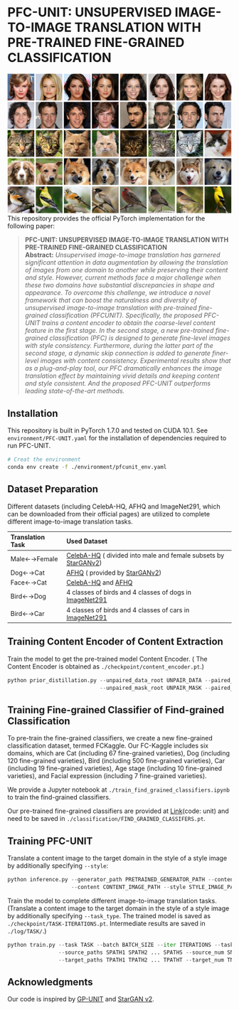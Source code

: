 # PFC-UNIT: UNSUPERVISED IMAGE-TO-IMAGE TRANSLATION WITH PRE-TRAINED FINE-GRAINED CLASSIFICATION

![p](github_page/code1.jpg)
This repository provides the official PyTorch implementation for the following paper:

> **PFC-UNIT: UNSUPERVISED IMAGE-TO-IMAGE TRANSLATION WITH PRE-TRAINED FINE-GRAINED CLASSIFICATION**<br>
> **Abstract:** *Unsupervised image-to-image translation has garnered significant
attention in data augmentation by allowing the translation
of images from one domain to another while preserving
their content and style. However, current methods face
a major challenge when these two domains have substantial
discrepancies in shape and appearance. To overcome this
challenge, we introduce a novel framework that can boost
the naturalness and diversity of unsupervised image-to-image
translation with pre-trained fine-grained classification (PFCUNIT).
Specifically, the proposed PFC-UNIT trains a content
encoder to obtain the coarse-level content feature in the first
stage. In the second stage, a new pre-trained fine-grained classification
(PFC) is designed to generate fine-level images with
style consistency. Furthermore, during the latter part of the
second stage, a dynamic skip connection is added to generate
finer-level images with content consistency. Experimental
results show that as a plug-and-play tool, our PFC dramatically
enhances the image translation effect by maintaining
vivid details and keeping content and style consistent. And
the proposed PFC-UNIT outperforms leading state-of-the-art
methods.*

## Installation
This repository is built in PyTorch 1.7.0 and tested on CUDA 10.1. See `environment/PFC-UNIT.yaml` for the installation of dependencies required to run PFC-UNIT.
```bash
# Creat the environment
conda env create -f ./environment/pfcunit_env.yaml
```

## Dataset Preparation

Different datasets (including CelebA-HQ, AFHQ and ImageNet291, which can be downloaded from their official pages) are utilized to complete different image-to-image translation tasks.

| Translation Task | Used Dataset                                                                                                                                                                                                                                                                           | 
|:-----------------|:---------------------------------------------------------------------------------------------------------------------------------------------------------------------------------------------------------------------------------------------------------------------------------------| 
| Male←→Female     | [CelebA-HQ](https://github.com/clovaai/stargan-v2#datasets-and-pre-trained-networks) ( divided into male and female subsets by [StarGANv2](https://github.com/clovaai/stargan-v2#datasets-and-pre-trained-networks))                                                                     |
| Dog←→Cat         | [AFHQ](https://github.com/clovaai/stargan-v2#datasets-and-pre-trained-networks) ( provided by [StarGANv2](https://github.com/clovaai/stargan-v2#datasets-and-pre-trained-networks))                                                                                                       |
| Face←→Cat        | [CelebA-HQ](https://github.com/switchablenorms/CelebAMask-HQ) and [AFHQ](https://github.com/clovaai/stargan-v2#datasets-and-pre-trained-networks)                                                                                                                                      |
| Bird←→Dog        | 4 classes of birds and 4 classes of dogs in [ImageNet291](https://github.com/williamyang1991/GP-UNIT/tree/main/data_preparation)
| Bird←→Car        | 4 classes of birds and 4 classes of cars in [ImageNet291](https://github.com/williamyang1991/GP-UNIT/tree/main/data_preparation)                                                                                          

## Training Content Encoder of Content Extraction

Train the model to get the pre-trained model Content Encoder. ( The Content Encoder is obtained as `./checkpoint/content_encoder.pt`.)
```python
python prior_distillation.py --unpaired_data_root UNPAIR_DATA --paired_data_root PAIR_DATA \
                             --unpaired_mask_root UNPAIR_MASK --paired_mask_root PAIR_MASK
```

## Training Fine-grained Classifier of Find-grained Classification

To pre-train the fine-grained classifiers, we create a new fine-grained classification dataset, termed FCKaggle. Our FC-Kaggle includes six domains, which are Cat (including 67 fine-grained varieties), Dog (including 120 fine-grained varieties), Bird (including 500 fine-grained varieties), Car (including 19 fine-grained varieties), Age stage (including 10 fine-grained varieties), and Facial expression (including 7 fine-grained varieties). 

We provide a Jupyter notebook at `./train_find_grained_classifiers.ipynb` to train the find-grained classifiers.

Our pre-trained fine-grained classifiers are provided at [Link](https://pan.baidu.com/s/1n8fuyKAMhBIiGVe7ItLygQ)(code: unit) and need to be saved in `./classification/FIND_GRAINED_CLASSIFERS.pt`.

## Training PFC-UNIT

Translate a content image to the target domain in the style of a style image by additionally specifying `--style`:
```python
python inference.py --generator_path PRETRAINED_GENERATOR_PATH --content_encoder_path PRETRAINED_ENCODER_PATH \ 
                    --content CONTENT_IMAGE_PATH --style STYLE_IMAGE_PATH --device DEVICE
```

Train the model to complete different image-to-image translation tasks. (Translate a content image to the target domain in the style of a style image by additionally specifying `--task_type`. The trained model is saved as `./checkpoint/TASK-ITERATIONS.pt`. Intermediate results are saved in `./log/TASK/`.)
```python
python train.py --task TASK --batch BATCH_SIZE --iter ITERATIONS --task_type CLASSIFICATION_TYPE\
                --source_paths SPATH1 SPATH2 ... SPATHS --source_num SNUM1 SNUM2 ... SNUMS \
                --target_paths TPATH1 TPATH2 ... TPATHT --target_num TNUM1 TNUM2 ... TNUMT
```

## Acknowledgments
Our code is inspired by [GP-UNIT](https://github.com/williamyang1991/GP-UNIT/) and [StarGAN v2](https://github.com/clovaai/stargan-v2).
